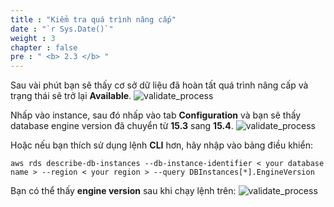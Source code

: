 ```yaml
---
title : "Kiểm tra quá trình nâng cấp"
date : "`r Sys.Date()`"
weight : 3
chapter : false
pre : " <b> 2.3 </b> "
---
```


Sau vài phút bạn sẽ thấy cơ sở dữ liệu đã hoàn tất quá trình nâng cấp và trạng thái sẽ trở lại **Available**.
  ![validate_process](/images/2/2-3/1.png)

Nhấp vào instance, sau đó nhấp vào tab **Configuration** và bạn sẽ thấy database engine version đã chuyển từ **15.3** sang **15.4**.
  ![validate_process](/images/2/2-3/2.png)

Hoặc nếu bạn thích sử dụng lệnh **CLI** hơn, hãy nhập vào bảng điều khiển:

``````````
aws rds describe-db-instances --db-instance-identifier < your database name > --region < your region > --query DBInstances[*].EngineVersion

``````````

Bạn có thể thấy **engine version** sau khi chạy lệnh trên:
![validate_process](/images/2/2-3/3.png)
